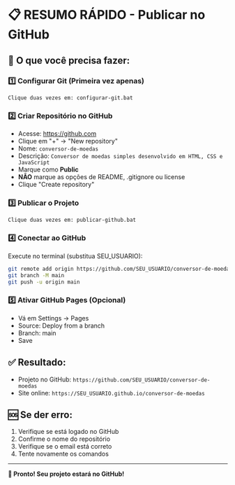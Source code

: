 # 📋 RESUMO RÁPIDO - Publicar no GitHub

## 🎯 O que você precisa fazer:

### 1️⃣ **Configurar Git** (Primeira vez apenas)
```
Clique duas vezes em: configurar-git.bat
```

### 2️⃣ **Criar Repositório no GitHub**
- Acesse: https://github.com
- Clique em "+" → "New repository"
- Nome: `conversor-de-moedas`
- Descrição: `Conversor de moedas simples desenvolvido em HTML, CSS e JavaScript`
- Marque como **Public**
- **NÃO** marque as opções de README, .gitignore ou license
- Clique "Create repository"

### 3️⃣ **Publicar o Projeto**
```
Clique duas vezes em: publicar-github.bat
```

### 4️⃣ **Conectar ao GitHub**
Execute no terminal (substitua SEU_USUARIO):
```bash
git remote add origin https://github.com/SEU_USUARIO/conversor-de-moedas.git
git branch -M main
git push -u origin main
```

### 5️⃣ **Ativar GitHub Pages** (Opcional)
- Vá em Settings → Pages
- Source: Deploy from a branch
- Branch: main
- Save

## ✅ Resultado:
- Projeto no GitHub: `https://github.com/SEU_USUARIO/conversor-de-moedas`
- Site online: `https://SEU_USUARIO.github.io/conversor-de-moedas`

## 🆘 Se der erro:
1. Verifique se está logado no GitHub
2. Confirme o nome do repositório
3. Verifique se o email está correto
4. Tente novamente os comandos

---
**🎉 Pronto! Seu projeto estará no GitHub!** 